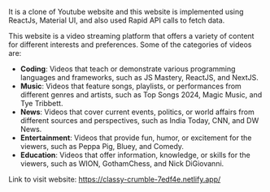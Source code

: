 It is a clone of Youtube website and this website is implemented using ReactJs, Material UI, and also used Rapid API calls to fetch data.


This website is a video streaming platform that offers a variety of content for different interests and preferences. Some of the categories of videos are:

- **Coding**: Videos that teach or demonstrate various programming languages and frameworks, such as JS Mastery, ReactJS, and NextJS.
- **Music**: Videos that feature songs, playlists, or performances from different genres and artists, such as Top Songs 2024, Magic Music, and Tye Tribbett.
- **News**: Videos that cover current events, politics, or world affairs from different sources and perspectives, such as India Today, CNN, and DW News.
- **Entertainment**: Videos that provide fun, humor, or excitement for the viewers, such as Peppa Pig, Bluey, and Comedy.
- **Education**: Videos that offer information, knowledge, or skills for the viewers, such as WION, GothamChess, and Nick DiGiovanni.

Link to visit website:   https://classy-crumble-7edf4e.netlify.app/

